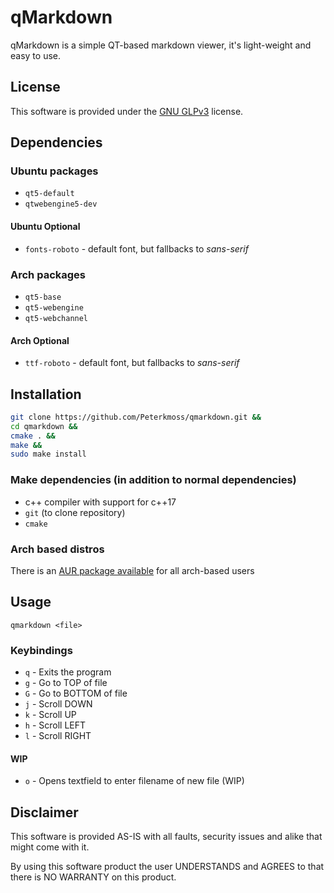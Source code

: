 # qMarkdown

qMarkdown is a simple QT-based markdown viewer, it's light-weight and easy to use.

## License

This software is provided under the
[GNU GLPv3](https://www.gnu.org/licenses/gpl-3.0.en.html) license.

## Dependencies

### Ubuntu packages

* `qt5-default`
* `qtwebengine5-dev`

#### Ubuntu Optional

* `fonts-roboto` - default font, but fallbacks to *sans-serif*

### Arch packages

* `qt5-base`
* `qt5-webengine`
* `qt5-webchannel`

#### Arch Optional

* `ttf-roboto` - default font, but fallbacks to *sans-serif*

## Installation

```bash
git clone https://github.com/Peterkmoss/qmarkdown.git &&
cd qmarkdown &&
cmake . &&
make &&
sudo make install
```

### Make dependencies (in addition to normal dependencies)

* c++ compiler with support for c++17
* `git` (to clone repository)
* `cmake`

### Arch based distros

There is an
[AUR package available](https://aur.archlinux.org/packages/qmarkdown/) for all
arch-based users

## Usage

`qmarkdown <file>`

### Keybindings

* `q` - Exits the program
* `g` - Go to TOP of file
* `G` - Go to BOTTOM of file
* `j` - Scroll DOWN
* `k` - Scroll UP
* `h` - Scroll LEFT
* `l` - Scroll RIGHT

#### WIP

* `o` - Opens textfield to enter filename of new file (WIP)

## Disclaimer

This software is provided AS-IS with all faults, security issues and alike that
might come with it.

By using this software product the user UNDERSTANDS and AGREES to that there is
NO WARRANTY on this product.
